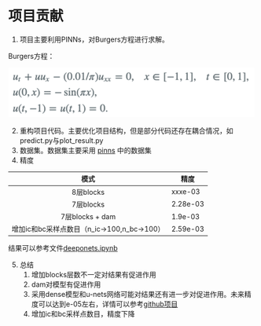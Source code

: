 # 项目贡献

1. 项目主要利用PINNs，对Burgers方程进行求解。

Burgers方程：

![](md_file/bugers_equation.png)

2. 重构项目代码。主要优化项目结构，但是部分代码还存在耦合情况，如predict.py与plot_result.py
3. 数据集。数据集主要采用 [pinns](https://github.com/maziarraissi/PINNs.git) 中的数据集
4. 精度

|       模式       | 精度       |
|:--------------:|----------|
|    8层blocks    | xxxe-03  |
|    7层blocks    | 2.28e-03 |
| 7层blocks + dam | 1.9e-03  |
| 增加ic和bc采样点数目（n_ic->100,n_bc->100） | 2.59e-03   | 

结果可以参考文件[deeponets.ipynb](result/deeponets.ipynb)

5. 总结
   1. 增加blocks层数不一定对结果有促进作用
   2. dam对模型有促进作用
   3. 采用dense模型和u-nets网络可能对结果还有进一步对促进作用。未来精度可以达到e-05左右，详情可以参考[github项目](https://github.com/okada39/pinn_burgers.git)
   4. 增加ic和bc采样点数目，精度下降